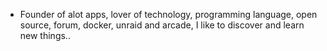 - Founder of alot apps, lover of technology, programming language, open source, forum, docker, unraid and arcade, I like to discover and learn new things..
  <br>





















































































































































































































































































































































































































































































































































































































































































































































































































































































































